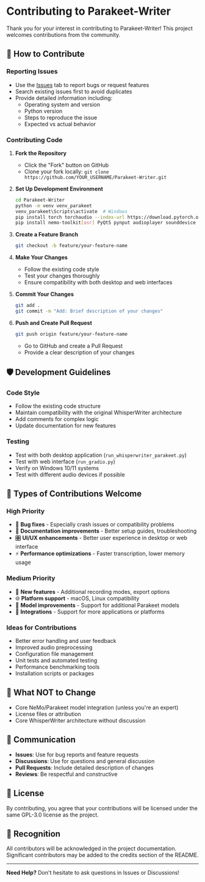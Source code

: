 # Contributing to Parakeet-Writer

Thank you for your interest in contributing to Parakeet-Writer! This project welcomes contributions from the community.

## 🤝 How to Contribute

### Reporting Issues
- Use the [Issues](https://github.com/WarneDoc/Parakeet-Writer/issues) tab to report bugs or request features
- Search existing issues first to avoid duplicates
- Provide detailed information including:
  - Operating system and version
  - Python version
  - Steps to reproduce the issue
  - Expected vs actual behavior

### Contributing Code

1. **Fork the Repository**
   - Click the "Fork" button on GitHub
   - Clone your fork locally: `git clone https://github.com/YOUR_USERNAME/Parakeet-Writer.git`

2. **Set Up Development Environment**
   ```bash
   cd Parakeet-Writer
   python -m venv venv_parakeet
   venv_parakeet\Scripts\activate  # Windows
   pip install torch torchaudio --index-url https://download.pytorch.org/whl/cu121
   pip install nemo-toolkit[asr] PyQt5 pynput audioplayer sounddevice scipy omegaconf hydra-core
   ```

3. **Create a Feature Branch**
   ```bash
   git checkout -b feature/your-feature-name
   ```

4. **Make Your Changes**
   - Follow the existing code style
   - Test your changes thoroughly
   - Ensure compatibility with both desktop and web interfaces

5. **Commit Your Changes**
   ```bash
   git add .
   git commit -m "Add: Brief description of your changes"
   ```

6. **Push and Create Pull Request**
   ```bash
   git push origin feature/your-feature-name
   ```
   - Go to GitHub and create a Pull Request
   - Provide a clear description of your changes

## 🛡️ Development Guidelines

### Code Style
- Follow the existing code structure
- Maintain compatibility with the original WhisperWriter architecture
- Add comments for complex logic
- Update documentation for new features

### Testing
- Test with both desktop application (`run_whisperwriter_parakeet.py`)
- Test with web interface (`run_gradio.py`)
- Verify on Windows 10/11 systems
- Test with different audio devices if possible

## 📝 Types of Contributions Welcome

### High Priority
- 🐛 **Bug fixes** - Especially crash issues or compatibility problems
- 📖 **Documentation improvements** - Better setup guides, troubleshooting
- 🎛️ **UI/UX enhancements** - Better user experience in desktop or web interface
- ⚡ **Performance optimizations** - Faster transcription, lower memory usage

### Medium Priority
- 🔧 **New features** - Additional recording modes, export options
- 🌐 **Platform support** - macOS, Linux compatibility
- 🎯 **Model improvements** - Support for additional Parakeet models
- 🔌 **Integrations** - Support for more applications or platforms

### Ideas for Contributions
- Better error handling and user feedback
- Improved audio preprocessing
- Configuration file management
- Unit tests and automated testing
- Performance benchmarking tools
- Installation scripts or packages

## 🚫 What NOT to Change

- Core NeMo/Parakeet model integration (unless you're an expert)
- License files or attribution
- Core WhisperWriter architecture without discussion

## 💬 Communication

- **Issues**: Use for bug reports and feature requests
- **Discussions**: Use for questions and general discussion
- **Pull Requests**: Include detailed description of changes
- **Reviews**: Be respectful and constructive

## 📜 License

By contributing, you agree that your contributions will be licensed under the same GPL-3.0 license as the project.

## 🙏 Recognition

All contributors will be acknowledged in the project documentation. Significant contributors may be added to the credits section of the README.

---

**Need Help?** Don't hesitate to ask questions in Issues or Discussions! 